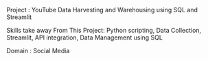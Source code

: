 Project                           : YouTube Data Harvesting and Warehousing using SQL and Streamlit

Skills take away From This Project: Python scripting, Data Collection, Streamlit, API integration, Data Management using SQL

Domain                            : Social Media
